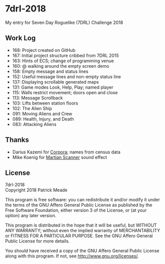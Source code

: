 # 7drl-2018
My entry for Seven Day Roguelike (7DRL) Challenge 2018

## Work Log
* 168: Project created on GitHub
* 167: Initial project structure cribbed from 7DRL 2015
* 163: Hints of ECS; change of programming venue
* 160: @ walking around the empty screen demo
* 158: Empty message and status lines
* 152: Useful message lines and non-empty status line
* 137: Displaying scrollable generated maps
* 131: Game modes Look, Help, Play; named player
* 115: Walls restrict movement; doors open and close
* 113: Message Scrollback
* 103: Lifts between station floors
* 102: The Alien Ship
* 091: Moving Aliens and Crew
* 089: Health, Injury, and Death
* 083: Attacking Aliens

## Thanks
* Darius Kazemi for [Corpora](https://github.com/dariusk/corpora); names from census data
* Mike Koenig for [Martian Scanner](http://soundbible.com/878-Martian-Scanner.html) sound effect

## License
7drl-2018  
Copyright 2018 Patrick Meade

This program is free software: you can redistribute it and/or modify
it under the terms of the GNU Affero General Public License as published
by the Free Software Foundation, either version 3 of the License, or
(at your option) any later version.

This program is distributed in the hope that it will be useful,
but WITHOUT ANY WARRANTY; without even the implied warranty of
MERCHANTABILITY or FITNESS FOR A PARTICULAR PURPOSE.  See the
GNU Affero General Public License for more details.

You should have received a copy of the GNU Affero General Public License
along with this program.  If not, see <http://www.gnu.org/licenses/>.

